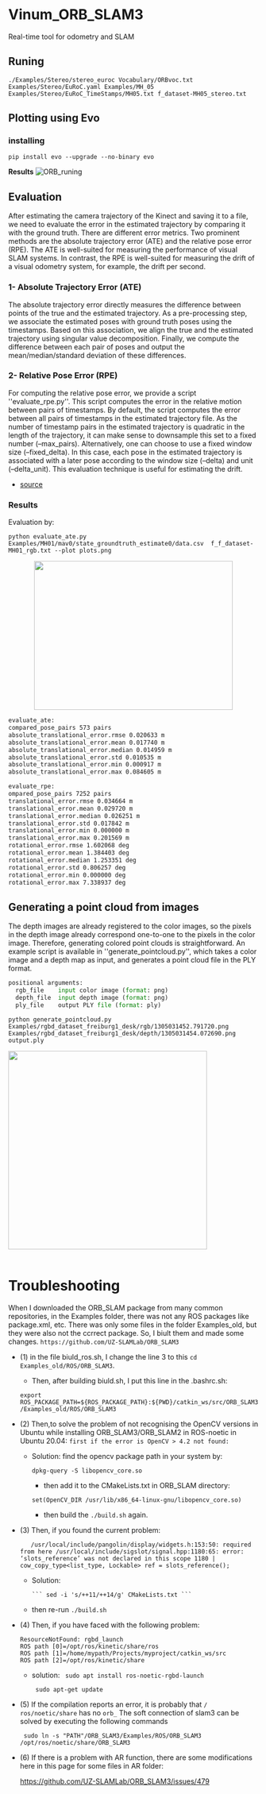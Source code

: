 # Vinum_ORB_SLAM3
Real-time tool for odometry and SLAM 

## Runing
```
./Examples/Stereo/stereo_euroc Vocabulary/ORBvoc.txt Examples/Stereo/EuRoC.yaml Examples/MH_05 Examples/Stereo/EuRoC_TimeStamps/MH05.txt f_dataset-MH05_stereo.txt 
```

## Plotting using Evo

### installing
```
pip install evo --upgrade --no-binary evo
```
**Results**
![ORB_runing](https://github.com/dssdanial/Vinum_ORB_SLAM3/assets/32397445/f43f8069-c26f-4cae-a4be-38c282804a1b)


## Evaluation

After estimating the camera trajectory of the Kinect and saving it to a file, we need to evaluate the error in the estimated trajectory by comparing it with the ground truth. There are different error metrics. Two prominent methods are the absolute trajectory error (ATE) and the relative pose error (RPE). The ATE is well-suited for measuring the performance of visual SLAM systems. In contrast, the RPE is well-suited for measuring the drift of a visual odometry system, for example, the drift per second. 

### 1- Absolute Trajectory Error (ATE)

The absolute trajectory error directly measures the difference between points of the true and the estimated trajectory. As a pre-processing step, we associate the estimated poses with ground truth poses using the timestamps. Based on this association, we align the true and the estimated trajectory using singular value decomposition. Finally, we compute the difference between each pair of poses and output the mean/median/standard deviation of these differences. 
### 2- Relative Pose Error (RPE)

For computing the relative pose error, we provide a script ''evaluate_rpe.py''. This script computes the error in the relative motion between pairs of timestamps. By default, the script computes the error between all pairs of timestamps in the estimated trajectory file. As the number of timestamp pairs in the estimated trajectory is quadratic in the length of the trajectory, it can make sense to downsample this set to a fixed number (–max_pairs). Alternatively, one can choose to use a fixed window size (–fixed_delta). In this case, each pose in the estimated trajectory is associated with a later pose according to the window size (–delta) and unit (–delta_unit). This evaluation technique is useful for estimating the drift. 

- [source](https://cvg.cit.tum.de/data)

### Results

Evaluation by:

```
python evaluate_ate.py  Examples/MH01/mav0/state_groundtruth_estimate0/data.csv  f_f_dataset-MH01_rgb.txt --plot plots.png

```
<p align="center">
<img src="https://github.com/dssdanial/Vinum_ORB_SLAM3/assets/32397445/7b77c68d-5aea-46b9-937b-f7e7f5abd9ca" width=400 height=300>
</p>

```HTML
evaluate_ate:
compared_pose_pairs 573 pairs
absolute_translational_error.rmse 0.020633 m
absolute_translational_error.mean 0.017740 m
absolute_translational_error.median 0.014959 m
absolute_translational_error.std 0.010535 m
absolute_translational_error.min 0.000917 m
absolute_translational_error.max 0.084605 m

evaluate_rpe:
ompared_pose_pairs 7252 pairs
translational_error.rmse 0.034664 m
translational_error.mean 0.029720 m
translational_error.median 0.026251 m
translational_error.std 0.017842 m
translational_error.min 0.000000 m
translational_error.max 0.201569 m
rotational_error.rmse 1.602068 deg
rotational_error.mean 1.384403 deg
rotational_error.median 1.253351 deg
rotational_error.std 0.806257 deg
rotational_error.min 0.000000 deg
rotational_error.max 7.338937 deg
```

## Generating a point cloud from images
The depth images are already registered to the color images, so the pixels in the depth image already correspond one-to-one to the pixels in the color image. Therefore, generating colored point clouds is straightforward. An example script is available in ''generate_pointcloud.py'', which takes a color image and a depth map as input, and generates a point cloud file in the PLY format.
``` python
positional arguments:
  rgb_file    input color image (format: png)
  depth_file  input depth image (format: png)
  ply_file    output PLY file (format: ply)

```
```
python generate_pointcloud.py Examples/rgbd_dataset_freiburg1_desk/rgb/1305031452.791720.png Examples/rgbd_dataset_freiburg1_desk/depth/1305031454.072690.png output.ply
```
<img src="https://github.com/dssdanial/Vinum_ORB_SLAM3/assets/32397445/d51a6332-0b0d-482c-b8bb-c86621dd9a53" width=400 height=400>









</br>
</br>

# Troubleshooting

When I downloaded the ORB_SLAM package from many common repositories, in the Examples folder, there was not any ROS packages like package.xml, etc. There was only some files in the folder Examples_old, but they were also not the ccrrect package.
So, I biult them and made some changes. `https://github.com/UZ-SLAMLab/ORB_SLAM3`

- (1) in the file biuld_ros.sh, I change the line 3 to this `cd Examples_old/ROS/ORB_SLAM3`.

    - Then, after building biuld.sh, I put this line in the .bashrc.sh: 

    `export ROS_PACKAGE_PATH=${ROS_PACKAGE_PATH}:${PWD}/catkin_ws/src/ORB_SLAM3/Examples_old/ROS/ORB_SLAM3`


- (2) Then,to solve the problem of not recognising the OpenCV versions in Ubuntu while installing ORB_SLAM3/ORB_SLAM2 in ROS-noetic in Ubuntu 20.04:
    `first if the error is OpenCV > 4.2 not found:`
  
    - Solution: find the opencv package path in your system by:
      
        ``` dpkg-query -S libopencv_core.so ```
      
        - then add  it to the CMakeLists.txt in ORB_SLAM directory:
      
        ``` set(OpenCV_DIR /usr/lib/x86_64-linux-gnu/libopencv_core.so) ```
 
        - then build the `./build.sh` again.
     
- (3) Then, if you found the current problem:

    ```
       /usr/local/include/pangolin/display/widgets.h:153:50: required from here /usr/local/include/sigslot/signal.hpp:1180:65: error: ‘slots_reference’ was not declared in this scope 1180 | cow_copy_type<list_type, Lockable> ref = slots_reference(); 
    ```
    
  - Solution:
        
        
        ``` sed -i 's/++11/++14/g' CMakeLists.txt ```
        
  - then re-run `./build.sh`
    


 - (4) Then, if you have faced with the following problem:

    ```
    ResourceNotFound: rgbd_launch
    ROS path [0]=/opt/ros/kinetic/share/ros
    ROS path [1]=/home/mypath/Projects/myproject/catkin_ws/src
    ROS path [2]=/opt/ros/kinetic/share
    ```
    - solution:
      ``` sudo apt install ros-noetic-rgbd-launch```
  
      ``` sudo apt-get update```

    
 

- (5) If the compilation reports an error, it is probably that `/ ros/noetic/share` has no `orb_` The soft connection of slam3 can be solved by executing the following commands

  ``` sudo ln -s "PATH"/ORB_SLAM3/Examples/ROS/ORB_SLAM3 /opt/ros/noetic/share/ORB_SLAM3```


- (6) If there is a problem with AR function, there are some modifications here in this page for some files in AR folder:
  
  https://github.com/UZ-SLAMLab/ORB_SLAM3/issues/479
 

